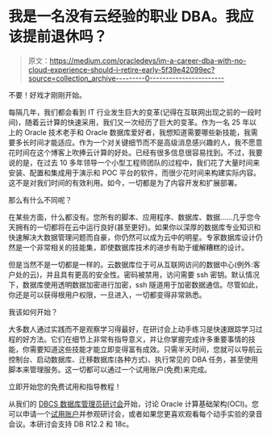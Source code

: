 # 我是一名没有云经验的职业 DBA。我应该提前退休吗？

> 原文：<https://medium.com/oracledevs/im-a-career-dba-with-no-cloud-experience-should-i-retire-early-5f39e42099ec?source=collection_archive---------0----------------------->

不要！好戏才刚刚开始。

每隔几年，我们都会看到 IT 行业发生巨大的变革(记得在互联网出现之前的一段时间)，随着云计算的快速采用，我们又一次经历了巨大的变革。作为一名 25 年以上的 Oracle 技术老手和 Oracle 数据库爱好者，我想知道需要哪些新技能，我需要多长时间才能适应。作为一个对关键细节而不是高级消息感兴趣的人，我不愿意花时间在这个博客上吹捧云计算的好处。已经有很多信息很容易找到。不过，我要说的是，在过去 10 多年领导一个小型工程师团队的过程中，我们花了大量时间来安装、配置和集成用于演示和 POC 平台的软件，而很少花时间来构建实际内容。这不是对我们时间的有效利用。如今，一切都是为了内容开发和扩展部署。

那么有什么不同呢？

在某些方面，什么都没有。您所有的脚本、应用程序、数据库、数据……几乎您今天拥有的一切都将在云中运行良好(甚至更好)。如果你以深厚的数据库专业知识和快速解决大数据管理问题而自豪，你仍然可以成为云中的明星。专家数据库设计仍然是一个非常相关的技能集，即使数据库技术的进步有助于缓解糟糕的设计。

但是当然不是一切都是一样的。云数据库位于可从互联网访问的数据中心(例外:客户处的云)，并且具有更高的安全性。密码被禁用，访问需要 ssh 密钥。默认情况下，数据库使用透明数据加密进行加密，ssh 隧道用于加密数据通信。尽管如此，你还是可以获得根用户权限，一旦进入，一切都变得非常熟悉。

我该如何开始？

大多数人通过实践而不是观察学习得最好，在研讨会上动手练习是快速跟踪学习过程的好方法。它们在细节上非常有指导意义，并让你掌握完成许多重要事情的技能，你需要知道这些技能才能立即变得富有成效。只需半天时间，您就可以导航云控制台、启动数据库、迁移数据库(各种方式)、执行常见的 DBA 任务，甚至使用脚本来管理服务。这一切都可以通过一个试用账户(免费)来完成。

立即开始您的免费试用和指导教程！

从我们的 [DBCS 数据库管理员研讨会](https://oracle.github.io/learning-library/workshops/dbcs-dba-oci/)开始，讨论 Oracle 计算基础架构(OCI)。您可以申请一个[试用账户](https://cloud.oracle.com/tryit)并参观研讨会，或者如果您更喜欢观看每个动手实验的录音会议。本研讨会支持 DB R12.2 和 18c。
